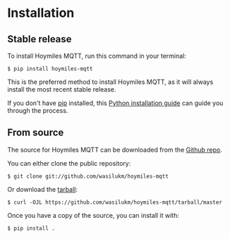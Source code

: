 # Installation

## Stable release

To install Hoymiles MQTT, run this command in your
terminal:

``` console
$ pip install hoymiles-mqtt
```

This is the preferred method to install Hoymiles MQTT, as it will always install the most recent stable release.

If you don't have [pip][] installed, this [Python installation guide][]
can guide you through the process.

## From source

The source for Hoymiles MQTT can be downloaded from
the [Github repo][].

You can either clone the public repository:

``` console
$ git clone git://github.com/wasilukm/hoymiles-mqtt
```

Or download the [tarball][]:

``` console
$ curl -OJL https://github.com/wasilukm/hoymiles-mqtt/tarball/master
```

Once you have a copy of the source, you can install it with:

``` console
$ pip install .
```

  [pip]: https://pip.pypa.io
  [Python installation guide]: http://docs.python-guide.org/en/latest/starting/installation/
  [Github repo]: https://github.com/%7B%7B%20cookiecutter.github_username%20%7D%7D/%7B%7B%20cookiecutter.project_slug%20%7D%7D
  [tarball]: https://github.com/%7B%7B%20cookiecutter.github_username%20%7D%7D/%7B%7B%20cookiecutter.project_slug%20%7D%7D/tarball/master
